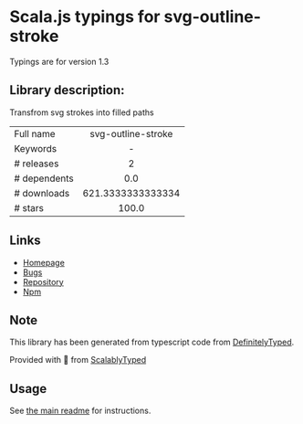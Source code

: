 
# Scala.js typings for svg-outline-stroke

Typings are for version 1.3

## Library description:
Transfrom svg strokes into filled paths

|                    |                 |
| ------------------ | :-------------: |
| Full name          | svg-outline-stroke |
| Keywords           | - |
| # releases         | 2 |
| # dependents       | 0.0 |
| # downloads        | 621.3333333333334 |
| # stars            | 100.0 |

## Links
- [Homepage](https://github.com/elrumordelaluz/outline-stroke#readme)
- [Bugs](https://github.com/elrumordelaluz/outline-stroke/issues)
- [Repository](https://github.com/elrumordelaluz/outline-stroke)
- [Npm](https://www.npmjs.com/package/svg-outline-stroke)
    


## Note
This library has been generated from typescript code from [DefinitelyTyped](https://definitelytyped.org).

Provided with :purple_heart: from [ScalablyTyped](https://github.com/oyvindberg/ScalablyTyped)

## Usage
See [the main readme](../../readme.md) for instructions.



